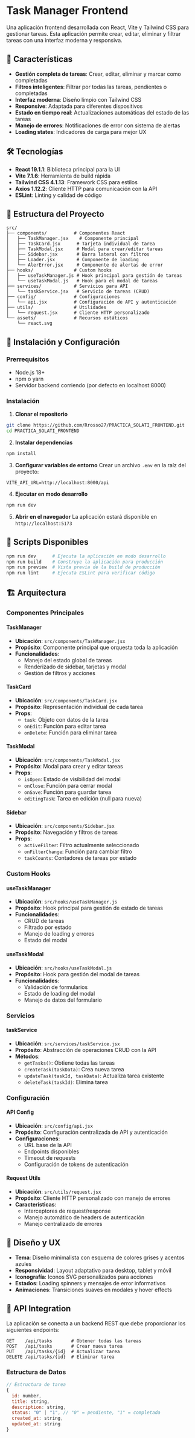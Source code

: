 # Task Manager Frontend

Una aplicación frontend desarrollada con React, Vite y Tailwind CSS para gestionar tareas. Esta aplicación permite crear, editar, eliminar y filtrar tareas con una interfaz moderna y responsiva.

## 🚀 Características

- **Gestión completa de tareas**: Crear, editar, eliminar y marcar como completadas
- **Filtros inteligentes**: Filtrar por todas las tareas, pendientes o completadas
- **Interfaz moderna**: Diseño limpio con Tailwind CSS
- **Responsive**: Adaptada para diferentes dispositivos
- **Estado en tiempo real**: Actualizaciones automáticas del estado de las tareas
- **Manejo de errores**: Notificaciones de error con sistema de alertas
- **Loading states**: Indicadores de carga para mejor UX

## 🛠️ Tecnologías

- **React 19.1.1**: Biblioteca principal para la UI
- **Vite 7.1.6**: Herramienta de build rápida
- **Tailwind CSS 4.1.13**: Framework CSS para estilos
- **Axios 1.12.2**: Cliente HTTP para comunicación con la API
- **ESLint**: Linting y calidad de código

## 📁 Estructura del Proyecto

```
src/
├── components/          # Componentes React
│   ├── TaskManager.jsx    # Componente principal
│   ├── TaskCard.jsx      # Tarjeta individual de tarea
│   ├── TaskModal.jsx     # Modal para crear/editar tareas
│   ├── Sidebar.jsx       # Barra lateral con filtros
│   ├── Loader.jsx        # Componente de loading
│   └── AlerError.jsx     # Componente de alertas de error
├── hooks/               # Custom hooks
│   ├── useTaskManager.js # Hook principal para gestión de tareas
│   └── useTaskModal.js   # Hook para el modal de tareas
├── services/            # Servicios para API
│   └── taskService.jsx   # Servicio de tareas (CRUD)
├── config/              # Configuraciones
│   └── api.jsx          # Configuración de API y autenticación
├── utils/               # Utilidades
│   └── request.jsx      # Cliente HTTP personalizado
└── assets/              # Recursos estáticos
    └── react.svg
```

## 🚦 Instalación y Configuración

### Prerrequisitos

- Node.js 18+ 
- npm o yarn
- Servidor backend corriendo (por defecto en localhost:8000)

### Instalación

1. **Clonar el repositorio**
```bash
git clone https://github.com/Rrosso27/PRACTICA_SOLATI_FRONTEND.git
cd PRACTICA_SOLATI_FRONTEND
```

2. **Instalar dependencias**
```bash
npm install
```

3. **Configurar variables de entorno**
Crear un archivo `.env` en la raíz del proyecto:
```env
VITE_API_URL=http://localhost:8000/api
```

4. **Ejecutar en modo desarrollo**
```bash
npm run dev
```

5. **Abrir en el navegador**
La aplicación estará disponible en `http://localhost:5173`

## 🎯 Scripts Disponibles

```bash
npm run dev      # Ejecuta la aplicación en modo desarrollo
npm run build    # Construye la aplicación para producción
npm run preview  # Vista previa de la build de producción
npm run lint     # Ejecuta ESLint para verificar código
```

## 🏗️ Arquitectura

### Componentes Principales

#### TaskManager
- **Ubicación**: `src/components/TaskManager.jsx`
- **Propósito**: Componente principal que orquesta toda la aplicación
- **Funcionalidades**: 
  - Manejo del estado global de tareas
  - Renderizado de sidebar, tarjetas y modal
  - Gestión de filtros y acciones

#### TaskCard  
- **Ubicación**: `src/components/TaskCard.jsx`
- **Propósito**: Representación individual de cada tarea
- **Props**: 
  - `task`: Objeto con datos de la tarea
  - `onEdit`: Función para editar tarea
  - `onDelete`: Función para eliminar tarea

#### TaskModal
- **Ubicación**: `src/components/TaskModal.jsx`
- **Propósito**: Modal para crear y editar tareas
- **Props**:
  - `isOpen`: Estado de visibilidad del modal
  - `onClose`: Función para cerrar modal
  - `onSave`: Función para guardar tarea
  - `editingTask`: Tarea en edición (null para nueva)

#### Sidebar
- **Ubicación**: `src/components/Sidebar.jsx`  
- **Propósito**: Navegación y filtros de tareas
- **Props**:
  - `activeFilter`: Filtro actualmente seleccionado
  - `onFilterChange`: Función para cambiar filtro
  - `taskCounts`: Contadores de tareas por estado

### Custom Hooks

#### useTaskManager
- **Ubicación**: `src/hooks/useTaskManager.js`
- **Propósito**: Hook principal para gestión de estado de tareas
- **Funcionalidades**:
  - CRUD de tareas
  - Filtrado por estado
  - Manejo de loading y errores
  - Estado del modal

#### useTaskModal
- **Ubicación**: `src/hooks/useTaskModal.js`
- **Propósito**: Hook para gestión del modal de tareas
- **Funcionalidades**:
  - Validación de formularios
  - Estado de loading del modal
  - Manejo de datos del formulario

### Servicios

#### taskService
- **Ubicación**: `src/services/taskService.jsx`
- **Propósito**: Abstracción de operaciones CRUD con la API
- **Métodos**:
  - `getTasks()`: Obtiene todas las tareas
  - `createTask(taskData)`: Crea nueva tarea
  - `updateTask(taskId, taskData)`: Actualiza tarea existente
  - `deleteTask(taskId)`: Elimina tarea

### Configuración

#### API Config
- **Ubicación**: `src/config/api.jsx`
- **Propósito**: Configuración centralizada de API y autenticación
- **Configuraciones**:
  - URL base de la API
  - Endpoints disponibles
  - Timeout de requests
  - Configuración de tokens de autenticación

#### Request Utils
- **Ubicación**: `src/utils/request.jsx`
- **Propósito**: Cliente HTTP personalizado con manejo de errores
- **Características**:
  - Interceptores de request/response
  - Manejo automático de headers de autenticación
  - Manejo centralizado de errores

## 🎨 Diseño y UX

- **Tema**: Diseño minimalista con esquema de colores grises y acentos azules
- **Responsividad**: Layout adaptativo para desktop, tablet y móvil
- **Iconografía**: Iconos SVG personalizados para acciones
- **Estados**: Loading spinners y mensajes de error informativos
- **Animaciones**: Transiciones suaves en modales y hover effects

## 🔧 API Integration

La aplicación se conecta a un backend REST que debe proporcionar los siguientes endpoints:

```
GET    /api/tasks       # Obtener todas las tareas
POST   /api/tasks       # Crear nueva tarea
PUT    /api/tasks/{id}  # Actualizar tarea
DELETE /api/tasks/{id}  # Eliminar tarea
```

### Estructura de Datos

```javascript
// Estructura de tarea
{
  id: number,
  title: string,
  description: string,
  status: "0" | "1", // "0" = pendiente, "1" = completada
  created_at: string,
  updated_at: string
}
```

